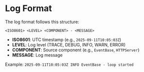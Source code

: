 # Log Format

The log format follows this structure:

`<ISO8601> <LEVEL> <COMPONENT> - <MESSAGE>`

- **ISO8601**: UTC timestamp (e.g., `2025-09-11T10:05:03Z`)
- **LEVEL**: Log level (TRACE, DEBUG, INFO, WARN, ERROR)
- **COMPONENT**: Source component (e.g., `EventBase`, `HTTPServer`)
- **MESSAGE**: Log message

Example:
`2025-09-11T10:05:03Z INFO EventBase - loop started`
